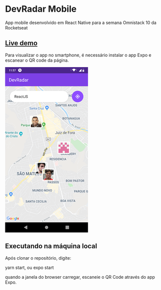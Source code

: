# DevRadar Mobile

App mobile desenvolvido em React Native para a semana Omnistack 10 da Rocketseat

## [Live demo](https://expo.io/@lalves86/mobile)

Para visualizar o app no smartphone, é necessário instalar o app Expo e escanear o QR code da página.

![Screenshot da aplicação mobile](https://github.com/lalves86/semana-omnistack-10-mobile/blob/master/screenshots/Screenshot%20(24%20de%20jan%20de%202020%2011_57_15).png)

## Executando na máquina local

Após clonar o repositório, digite: 

yarn start, ou expo start

quando a janela do browser carregar, escaneie o QR Code através do app Expo.
